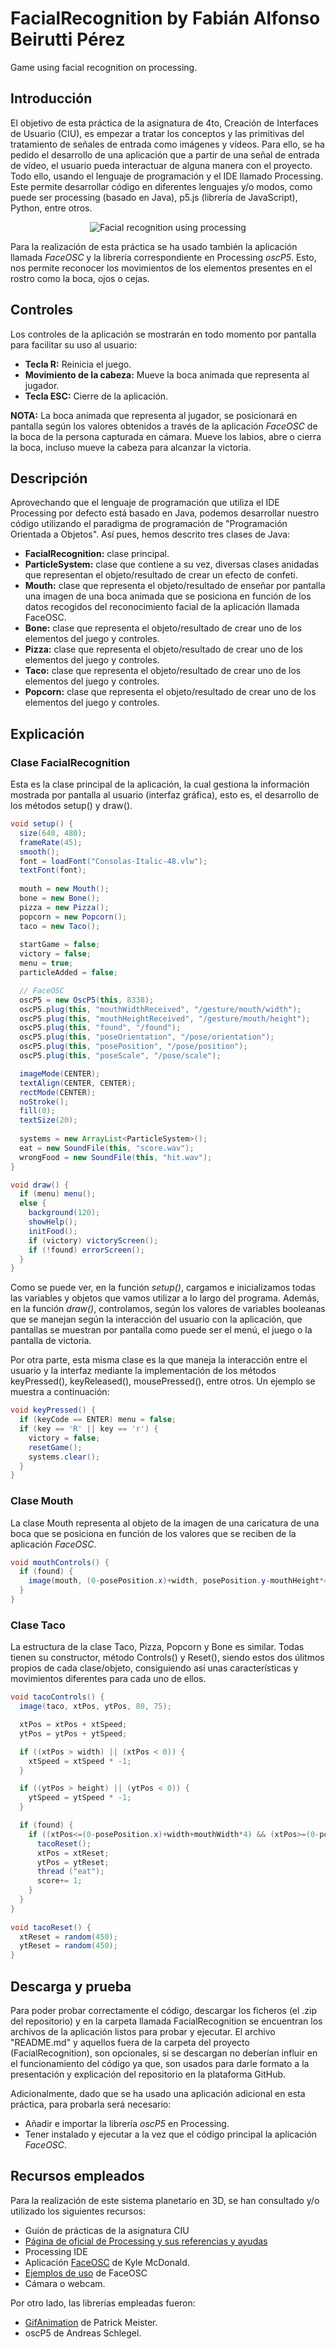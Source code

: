 # FacialRecognition by Fabián Alfonso Beirutti Pérez
Game using facial recognition on processing.

## Introducción
El objetivo de esta práctica de la asignatura de 4to, Creación de Interfaces de Usuario (CIU), es empezar a tratar los conceptos y las primitivas del tratamiento de señales de entrada como imágenes y vídeos. Para ello, se ha pedido el desarrollo de una aplicación que a partir de una señal de entrada de vídeo, el usuario pueda interactuar de alguna manera con el proyecto. Todo ello, usando el lenguaje de programación y el IDE llamado Processing. Este permite desarrollar código en diferentes lenguajes y/o modos, como puede ser processing (basado en Java), p5.js (librería de JavaScript), Python, entre otros.
<p align="center"><img src="/facialRecognitionGif.gif" alt="Facial recognition using processing"></img></p>

Para la realización de esta práctica se ha usado también la aplicación llamada *FaceOSC* y la librería correspondiente en Processing *oscP5*. Esto, nos permite reconocer los movimientos de los elementos presentes en el rostro como la boca, ojos o cejas.

## Controles
Los controles de la aplicación se mostrarán en todo momento por pantalla para facilitar su uso al usuario:
- **Tecla R:** Reinicia el juego.
- **Movimiento de la cabeza:** Mueve la boca animada que representa al jugador.
- **Tecla ESC:** Cierre de la aplicación.

**NOTA:** La boca animada que representa al jugador, se posicionará en pantalla según los valores obtenidos a través de la aplicación *FaceOSC* de la boca de la persona capturada en cámara. Mueve los labios, abre o cierra la boca, incluso mueve la cabeza para alcanzar la victoria.

## Descripción
Aprovechando que el lenguaje de programación que utiliza el IDE Processing por defecto está basado en Java, podemos desarrollar nuestro código utilizando el paradigma de programación de "Programación Orientada a Objetos". Así pues, hemos descrito tres clases de Java:
- **FacialRecognition:** clase principal.
- **ParticleSystem:** clase que contiene a su vez, diversas clases anidadas que representan el objeto/resultado de crear un efecto de confeti.
- **Mouth:** clase que representa el objeto/resultado de enseñar por pantalla una imagen de una boca animada que se posiciona en función de los datos recogidos del reconocimiento facial de la aplicación llamada FaceOSC.
- **Bone:** clase que representa el objeto/resultado de crear uno de los elementos del juego y controles.
- **Pizza:** clase que representa el objeto/resultado de crear uno de los elementos del juego y controles.
- **Taco:** clase que representa el objeto/resultado de crear uno de los elementos del juego y controles.
- **Popcorn:** clase que representa el objeto/resultado de crear uno de los elementos del juego y controles.

## Explicación
### Clase FacialRecognition
Esta es la clase principal de la aplicación, la cual gestiona la información mostrada por pantalla al usuario (interfaz gráfica), esto es, el desarrollo de los métodos setup() y draw().
```java
void setup() {
  size(640, 480);
  frameRate(45);
  smooth(); 
  font = loadFont("Consolas-Italic-48.vlw");
  textFont(font);
  
  mouth = new Mouth();
  bone = new Bone();
  pizza = new Pizza();
  popcorn = new Popcorn();
  taco = new Taco();
  
  startGame = false;
  victory = false;
  menu = true;
  particleAdded = false;

  // FaceOSC
  oscP5 = new OscP5(this, 8338);
  oscP5.plug(this, "mouthWidthReceived", "/gesture/mouth/width");
  oscP5.plug(this, "mouthHeightReceived", "/gesture/mouth/height");
  oscP5.plug(this, "found", "/found");
  oscP5.plug(this, "poseOrientation", "/pose/orientation");
  oscP5.plug(this, "posePosition", "/pose/position");
  oscP5.plug(this, "poseScale", "/pose/scale");

  imageMode(CENTER);
  textAlign(CENTER, CENTER);
  rectMode(CENTER);
  noStroke();
  fill(0);
  textSize(20);
  
  systems = new ArrayList<ParticleSystem>();
  eat = new SoundFile(this, "score.wav");
  wrongFood = new SoundFile(this, "hit.wav");
}

void draw() {
  if (menu) menu();
  else {
    background(120);
    showHelp();
    initFood();
    if (victory) victoryScreen();
    if (!found) errorScreen();
  }
}
```
Como se puede ver, en la función *setup()*, cargamos e inicializamos todas las variables y objetos que vamos utilizar a lo largo del programa. Además, en la función *draw()*, controlamos, según los valores de variables booleanas que se manejan según la interacción del usuario con la aplicación, que pantallas se muestran por pantalla como puede ser el menú, el juego o la pantalla de victoria.

Por otra parte, esta misma clase es la que maneja la interacción entre el usuario y la interfaz mediante la implementación de los métodos keyPressed(), keyReleased(), mousePressed(), entre otros. Un ejemplo se muestra a continuación:
```java
void keyPressed() {
  if (keyCode == ENTER) menu = false;
  if (key == 'R' || key == 'r') {
    victory = false;
    resetGame();
    systems.clear();
  }
}
```

### Clase Mouth
La clase Mouth representa al objeto de la imagen de una caricatura de una boca que se posiciona en función de los valores que se reciben de la aplicación *FaceOSC*.
```java
void mouthControls() {
  if (found) {
    image(mouth, (0-posePosition.x)+width, posePosition.y-mouthHeight*4, mouthWidth*10, mouthHeight+50);
  }
}
```

### Clase Taco
La estructura de la clase Taco, Pizza, Popcorn y Bone es similar. Todas tienen su constructor, método Controls() y Reset(), siendo estos dos úlitmos propios de cada clase/objeto, consiguiendo así unas características y movimientos diferentes para cada uno de ellos.
```java
void tacoControls() {
  image(taco, xtPos, ytPos, 80, 75);

  xtPos = xtPos + xtSpeed;
  ytPos = ytPos + ytSpeed;

  if ((xtPos > width) || (xtPos < 0)) {
    xtSpeed = xtSpeed * -1;
  }

  if ((ytPos > height) || (ytPos < 0)) {
    ytSpeed = ytSpeed * -1;
  }

  if (found) {
    if ((xtPos<=(0-posePosition.x)+width+mouthWidth*4) && (xtPos>=(0-posePosition.x)+width - mouthWidth*5) && (ytPos<=posePosition.y+mouthHeight*4) && (ytPos>=posePosition.y-mouthHeight*4)) {
      tacoReset();
      xtPos = xtReset;
      ytPos = ytReset;
      thread ("eat");
      score+= 1;
    }
  }
}
  
void tacoReset() {
  xtReset = random(450);
  ytReset = random(450);
}
```

## Descarga y prueba
Para poder probar correctamente el código, descargar los ficheros (el .zip del repositorio) y en la carpeta llamada FacialRecognition se encuentran los archivos de la aplicación listos para probar y ejecutar. El archivo "README.md" y aquellos fuera de la carpeta del proyecto (FacialRecognition), son opcionales, si se descargan no deberían influir en el funcionamiento del código ya que, son usados para darle formato a la presentación y explicación del repositorio en la plataforma GitHub.

Adicionalmente, dado que se ha usado una aplicación adicional en esta práctica, para probarla será necesario:
- Añadir e importar la librería *oscP5* en Processing.
- Tener instalado y ejecutar a la vez que el código principal la aplicación *FaceOSC*.

## Recursos empleados
Para la realización de este sistema planetario en 3D, se han consultado y/o utilizado los siguientes recursos:
* Guión de prácticas de la asignatura CIU
* <a href="https://processing.org">Página de oficial de Processing y sus referencias y ayudas</a>
* Processing IDE
* Aplicación <a href="https://github.com/kylemcdonald/ofxFaceTracker/releases">FaceOSC</a> de Kyle McDonald.
* <a href="https://github.com/CreativeInquiry/FaceOSC-Templates">Ejemplos de uso</a> de FaceOSC
* Cámara o webcam.

Por otro lado, las librerías empleadas fueron:
* <a href="https://github.com/extrapixel/gif-animation">GifAnimation</a> de Patrick Meister.
* oscP5 de Andreas Schlegel.
